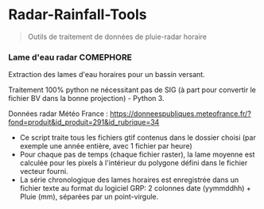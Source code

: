 # Radar-Rainfall-Tools
> Outils de traitement de données de pluie-radar horaire

### Lame d'eau radar COMEPHORE
Extraction des lames d'eau horaires pour un bassin versant.

Traitement 100% python ne nécessitant pas de SIG (à part pour convertir le fichier BV dans la bonne projection) - Python 3.

Données radar Météo France : https://donneespubliques.meteofrance.fr/?fond=produit&id_produit=291&id_rubrique=34

- Ce script traite tous les fichiers gtif contenus dans le dossier choisi (par exemple une année entière, avec 1 fichier par heure)
- Pour chaque pas de temps (chaque fichier raster), la lame moyenne est calculée pour les pixels à l'intérieur du polygone défini dans le fichier vecteur fourni.
- La série chronologique des lames horaires est enregistrée dans un fichier texte au format du logiciel GRP: 2 colonnes date (yymmddhh) + Pluie (mm), séparées par un point-virgule.
